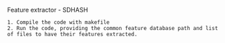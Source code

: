 Feature extractor - SDHASH

	1. Compile the code with makefile
	2. Run the code, providing the common feature database path and list of files to have their features extracted.
